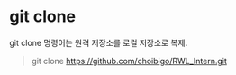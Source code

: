 # git clone

git clone 명령어는 원격 저장소를 로컬 저장소로 복제.

>git clone https://github.com/choibigo/RWL_Intern.git

